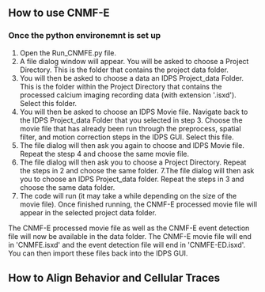 ## How to use CNMF-E
### Once the python environemnt is set up
1. Open the Run_CNMFE.py file. 
2. A file dialog window will appear. You will be asked to choose a Project Directory. This is the folder that contains the project data folder. 
3. You will then be asked to choose a data an IDPS Project_data Folder. This is the folder within the Project Directory that contains the processed calcium imaging recording data (with extension '.isxd'). Select this folder.
4. You will then be asked to choose an IDPS Movie file. Navigate back to the IDPS Project_data Folder that you selected in step 3. Choose the movie file that has already been run through the preprocess, spatial filter, and motion correction steps in the IDPS GUI. Select this file.
5. The file dialog will then ask you again to choose and IDPS Movie file. Repeat the stesp 4 and choose the same movie file.
6. The file dialog will then ask you to choose a Project Directory. Repeat the steps in 2 and choose the same folder.
7.The file dialog will then ask you to choose an IDPS Project_data folder. Repeat the steps in 3 and choose the same data folder. 
8. The code will run (it may take a while depending on the size of the movie file). Once finished running, the CNMF-E processed movie file will appear in the selected project data folder.

The CNMF-E processed movie file as well as the CNMF-E event detection file will now be available in the data folder. The CNMF-E movie file will end in 'CNMFE.isxd' and the event detection file will end in 'CNMFE-ED.isxd'. You can then import these files back into the IDPS GUI.


## How to Align Behavior and Cellular Traces
